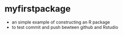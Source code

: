 # myfirstpackage
- an simple example of constructing an R package
- to test commit and push bewteen github and Rstudio
